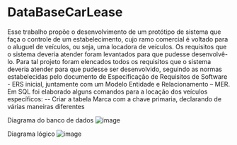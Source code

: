 # DataBaseCarLease

Esse trabalho propõe o desenvolvimento de um protótipo de sistema que faça o controle de um estabelecimento, cujo ramo comercial é voltado para o aluguel de veículos, ou seja, uma locadora de veículos.
Os requisitos que o sistema deveria atender foram levantados para que pudesse desenvolvê-lo. Para tal projeto foram elencados todos os requisitos que o sistema deveria atender para que pudesse ser desenvolvido, seguindo as normas estabelecidas pelo documento de Especificação de Requisitos de Software - ERS inicial, juntamente com um Modelo Entidade e Relacionamento – MER.
Em SQL foi elaborado alguns comandos para a locação dos veículos específicos:
-- Criar a tabela Marca com a chave primaria, declarando de várias maneiras diferentes



Diagrama do banco de dados
![image](https://user-images.githubusercontent.com/87394511/173206500-0cca06cb-6915-400d-b88f-4ad748f5d1d0.png)



Diagrama lógico
![image](https://user-images.githubusercontent.com/87394511/173206508-15029d53-c6ee-4367-9aa7-706ce22bcf39.png)

